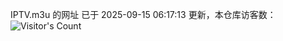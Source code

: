 IPTV.m3u 的网址 已于 2025-09-15 06:17:13 更新，本仓库访客数：![Visitor's Count](https://profile-counter.glitch.me/hero1898_tv/count.svg)
